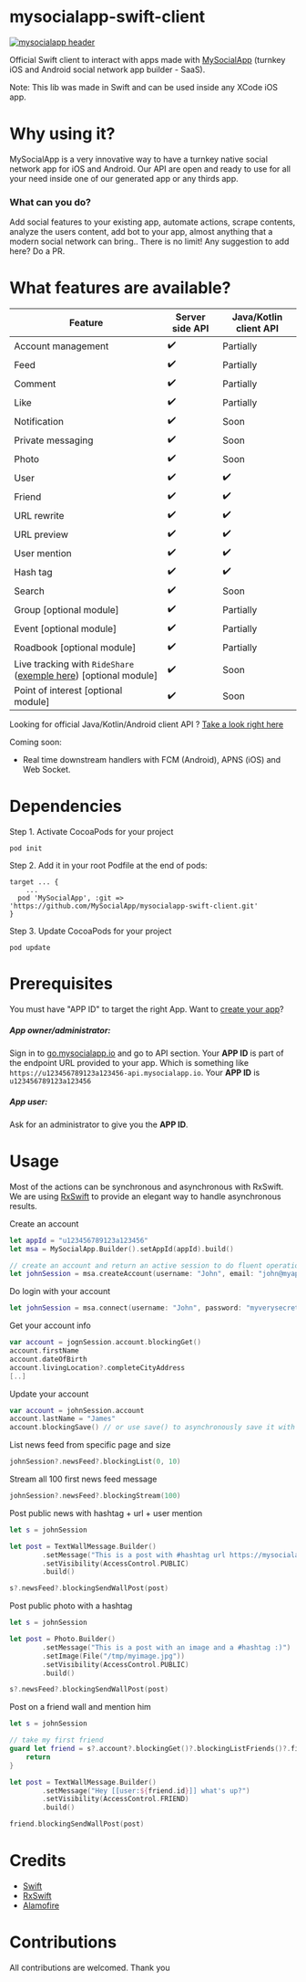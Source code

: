 # mysocialapp-swift-client

[![mysocialapp header](https://msa-resources.s3.amazonaws.com/build%20your%20own%20social%20networking%20app%202.jpg)](https://mysocialapp.io)

Official Swift client to interact with apps made with [MySocialApp](https://mysocialapp.io) (turnkey iOS and Android social network app builder - SaaS).

Note: This lib was made in Swift and can be used inside any XCode iOS app.

# Why using it?

MySocialApp is a very innovative way to have a turnkey native social network app for iOS and Android. Our API are open and ready to use for all your need inside one of our generated app or any thirds app. 

### What can you do?

Add social features to your existing app, automate actions, scrape contents, analyze the users content, add bot to your app, almost anything that a modern social network can bring.. There is no limit! Any suggestion to add here? Do a PR. 

# What features are available?

| Feature | Server side API | Java/Kotlin client API
| ------- | ----------- | -------------------------- |
| Account management | :heavy_check_mark: | Partially
| Feed | :heavy_check_mark: | Partially
| Comment | :heavy_check_mark: | Partially
| Like | :heavy_check_mark: | Partially
| Notification | :heavy_check_mark: | Soon
| Private messaging | :heavy_check_mark: | Soon
| Photo | :heavy_check_mark: | Soon
| User | :heavy_check_mark: | :heavy_check_mark:
| Friend | :heavy_check_mark: | :heavy_check_mark:
| URL rewrite | :heavy_check_mark: | :heavy_check_mark:
| URL preview | :heavy_check_mark: | :heavy_check_mark:
| User mention | :heavy_check_mark: | :heavy_check_mark:
| Hash tag| :heavy_check_mark: | :heavy_check_mark:
| Search | :heavy_check_mark: | Soon
| Group [optional module] | :heavy_check_mark: | Partially
| Event [optional module] | :heavy_check_mark: | Partially
| Roadbook [optional module] | :heavy_check_mark: | Partially
| Live tracking with `RideShare` ([exemple here](https://www.nousmotards.com/rideshare/follow/f6e0c27e01beb4f4-3856809369215939951-f10c31fd2dcc4576a1b488385aaa61c2)) [optional module] | :heavy_check_mark: | Soon
| Point of interest [optional module] | :heavy_check_mark: | Soon

Looking for official Java/Kotlin/Android client API ? [Take a look right here](https://github.com/MySocialApp/mysocialapp-java-client)

Coming soon:
* Real time downstream handlers with FCM (Android), APNS (iOS) and Web Socket.

# Dependencies

Step 1. Activate CocoaPods for your project
```
pod init
```

Step 2. Add it in your root Podfile at the end of pods:
```
target ... {
	...
  pod 'MySocialApp', :git => 'https://github.com/MySocialApp/mysocialapp-swift-client.git'
}
```

Step 3. Update CocoaPods for your project
```
pod update
```

# Prerequisites

You must have "APP ID" to target the right App. Want to [create your app](https://support.mysocialapp.io/hc/en-us/articles/115003936872-Create-my-first-app)?
##### App owner/administrator:
Sign in to [go.mysocialapp.io](https://go.mysocialapp.io) and go to API section. Your **APP ID** is part of the endpoint URL provided to your app. Which is something like `https://u123456789123a123456-api.mysocialapp.io`. Your **APP ID** is `u123456789123a123456`

##### App user:
Ask for an administrator to give you the **APP ID**.

# Usage

Most of the actions can be synchronous and asynchronous with RxSwift. We are using [RxSwift](https://github.com/ReactiveX/RxSwift) to provide an elegant way to handle asynchronous results.

Create an account
```swift
let appId = "u123456789123a123456"
let msa = MySocialApp.Builder().setAppId(appId).build()

// create an account and return an active session to do fluent operations
let johnSession = msa.createAccount(username: "John", email: "john@myapp.com", password: "myverysecretpassw0rd")
```

Do login with your account
```swift
let johnSession = msa.connect(username: "John", password: "myverysecretpassw0rd")
```

Get your account info
```swift
var account = jognSession.account.blockingGet()
account.firstName
account.dateOfBirth
account.livingLocation?.completeCityAddress
[..]
```

Update your account
```swift
var account = johnSession.account
account.lastName = "James"
account.blockingSave() // or use save() to asynchronously save it with Rx
```

List news feed from specific page and size
```swift
johnSession?.newsFeed?.blockingList(0, 10)
```

Stream all 100 first news feed message
```swift
johnSession?.newsFeed?.blockingStream(100)
```

Post public news with hashtag + url + user mention
```swift
let s = johnSession

let post = TextWallMessage.Builder()
        .setMessage("This is a post with #hashtag url https://mysocialapp.io and someone mentioned [[user:3856809369215939951]]")
        .setVisibility(AccessControl.PUBLIC)
        .build()

s?.newsFeed?.blockingSendWallPost(post)
``` 

Post public photo with a hashtag
```swift
let s = johnSession

let post = Photo.Builder()
        .setMessage("This is a post with an image and a #hashtag :)")
        .setImage(File("/tmp/myimage.jpg"))
        .setVisibility(AccessControl.PUBLIC)
        .build()

s?.newsFeed?.blockingSendWallPost(post)
```

Post on a friend wall and mention him
````swift
let s = johnSession

// take my first friend
guard let friend = s?.account?.blockingGet()?.blockingListFriends()?.firstOrNull() else {
	return
}

let post = TextWallMessage.Builder()
        .setMessage("Hey [[user:${friend.id}]] what's up?")
        .setVisibility(AccessControl.FRIEND)
        .build()

friend.blockingSendWallPost(post)
````

# Credits

* [Swift](https://www.apple.com/fr/swift/)
* [RxSwift](https://github.com/ReactiveX/RxSwift)
* [Alamofire](https://github.com/Alamofire/Alamofire)

# Contributions

All contributions are welcomed. Thank you
